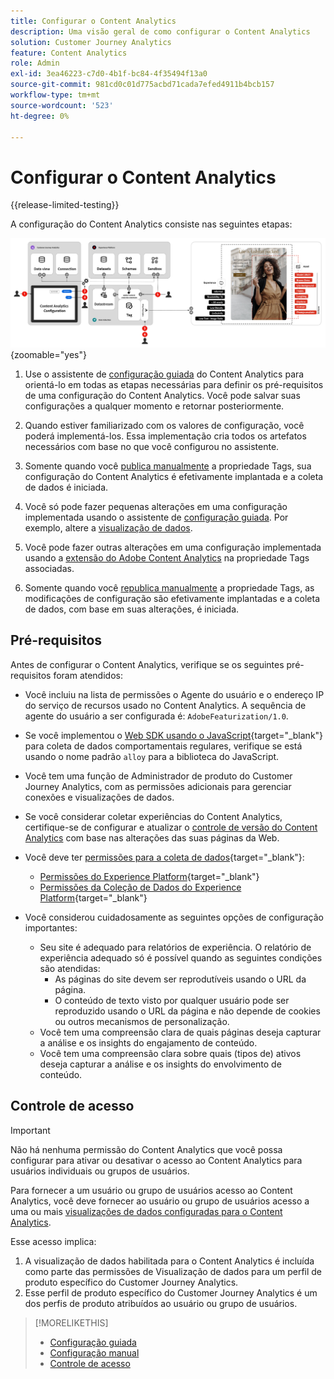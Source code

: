 ```yaml
---
title: Configurar o Content Analytics
description: Uma visão geral de como configurar o Content Analytics
solution: Customer Journey Analytics
feature: Content Analytics
role: Admin
exl-id: 3ea46223-c7d0-4b1f-bc84-4f35494f13a0
source-git-commit: 981cd0c01d775acbd71cada7efed4911b4bcb157
workflow-type: tm+mt
source-wordcount: '523'
ht-degree: 0%

---
```


# Configurar o Content Analytics

{{release-limited-testing}}


A configuração do Content Analytics consiste nas seguintes etapas:

![Configuração do Content Analytics](../assets/aca-configuration.svg){zoomable="yes"}

1. Use o assistente de [configuração guiada](guided.md) do Content Analytics para orientá-lo em todas as etapas necessárias para definir os pré-requisitos de uma configuração do Content Analytics. Você pode salvar suas configurações a qualquer momento e retornar posteriormente.
1. Quando estiver familiarizado com os valores de configuração, você poderá implementá-los. Essa implementação cria todos os artefatos necessários com base no que você configurou no assistente.
1. Somente quando você [publica manualmente](manual.md) a propriedade Tags, sua configuração do Content Analytics é efetivamente implantada e a coleta de dados é iniciada.

1. Você só pode fazer pequenas alterações em uma configuração implementada usando o assistente de [configuração guiada](guided.md). Por exemplo, altere a [visualização de dados](/help/data-views/data-views.md).
1. Você pode fazer outras alterações em uma configuração implementada usando a [extensão do Adobe Content Analytics](https://experienceleague.adobe.com/en/docs/experience-platform/tags/extensions/client/content-analytics/overview) na propriedade Tags associadas.
1. Somente quando você [republica manualmente](manual.md) a propriedade Tags, as modificações de configuração são efetivamente implantadas e a coleta de dados, com base em suas alterações, é iniciada.


## Pré-requisitos

Antes de configurar o Content Analytics, verifique se os seguintes pré-requisitos foram atendidos:

* Você incluiu na lista de permissões o Agente do usuário e o endereço IP do serviço de recursos usado no Content Analytics. A sequência de agente do usuário a ser configurada é: <code>AdobeFeaturization/1.0</code>.
* Se você implementou o [Web SDK usando o JavaScript](https://experienceleague.adobe.com/en/docs/experience-platform/web-sdk/install/library){target="_blank"} para coleta de dados comportamentais regulares, verifique se está usando o nome padrão <code>alloy</code> para a biblioteca do JavaScript.
* Você tem uma função de Administrador de produto do Customer Journey Analytics, com as permissões adicionais para gerenciar conexões e visualizações de dados.
* Se você considerar coletar experiências do Content Analytics, certifique-se de configurar e atualizar o [controle de versão do Content Analytics](manual.md#versioning) com base nas alterações das suas páginas da Web.
* Você deve ter [permissões para a coleta de dados](https://experienceleague.adobe.com/en/docs/experience-platform/collection/permissions){target="_blank"}:
   * [Permissões do Experience Platform](https://experienceleague.adobe.com/en/docs/experience-platform/collection/permissions#adobe-experience-platform-permissions){target="_blank"}
   * [Permissões da Coleção de Dados do Experience Platform](https://experienceleague.adobe.com/en/docs/experience-platform/collection/permissions#adobe-experience-platform-data-collection-permissions){target="_blank"}
* Você considerou cuidadosamente as seguintes opções de configuração importantes:

   * Seu site é adequado para relatórios de experiência. O relatório de experiência adequado só é possível quando as seguintes condições são atendidas:
      * As páginas do site devem ser reprodutíveis usando o URL da página.
      * O conteúdo de texto visto por qualquer usuário pode ser reproduzido usando o URL da página e não depende de cookies ou outros mecanismos de personalização.
   * Você tem uma compreensão clara de quais páginas deseja capturar a análise e os insights do engajamento de conteúdo.
   * Você tem uma compreensão clara sobre quais (tipos de) ativos deseja capturar a análise e os insights do envolvimento de conteúdo.


## Controle de acesso

>[!IMPORTANT]
>
>Não há nenhuma permissão do Content Analytics que você possa configurar para ativar ou desativar o acesso ao Content Analytics para usuários individuais ou grupos de usuários.
>

Para fornecer a um usuário ou grupo de usuários acesso ao Content Analytics, você deve fornecer ao usuário ou grupo de usuários acesso a uma ou mais [visualizações de dados configuradas para o Content Analytics](guided.md#data-view).

Esse acesso implica:

1. A visualização de dados habilitada para o Content Analytics é incluída como parte das permissões de Visualização de dados para um perfil de produto específico do Customer Journey Analytics.
1. Esse perfil de produto específico do Customer Journey Analytics é um dos perfis de produto atribuídos ao usuário ou grupo de usuários.

>[!MORELIKETHIS]
>
>* [Configuração guiada](guided.md)
>* [Configuração manual](manual.md)
>* [Controle de acesso](/help/technotes/access-control.md)
>
